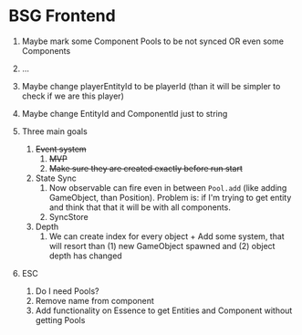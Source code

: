 # BSG Frontend

1. Maybe mark some Component Pools to be not synced OR even some Components
1. ...

1. Maybe change playerEntityId to be playerId (than it will be simpler to check if we are this player)
1. Maybe change EntityId and ComponentId just to string
1. Three main goals
   1. ~~Event system~~
      1. ~~MVP~~
      1. ~~Make sure they are created exactly before run start~~
   1. State Sync
      1. Now observable can fire even in between `Pool.add` (like adding GameObject, than Position).
         Problem is: if I'm trying to get entity and think that that it will be with all components.
      1. SyncStore
   1. Depth
      1. We can create index for every object + Add some system, that will resort than (1) new GameObject spawned
         and (2) object depth has changed
1. ESC
   1. Do I need Pools?
   1. Remove name from component
   1. Add functionality on Essence to get Entities and Component without getting Pools
